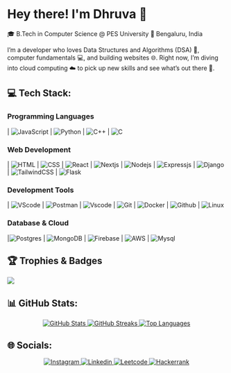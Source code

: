 # Hey there! I'm Dhruva 👋

🎓 B.Tech in Computer Science @ PES University 📍 Bengaluru, India

I’m a developer who loves Data Structures and Algorithms (DSA) 🧩, computer fundamentals 💻, and building websites 🌐. Right now, I’m diving into cloud computing ☁️ to pick up new skills and see what’s out there 🚀.


## 💻 Tech Stack: 

### Programming Languages
| ![JavaScript](https://skillicons.dev/icons?i=javascript&theme=dark) | ![Python](https://skillicons.dev/icons?i=python&theme=dark) | ![C++](https://skillicons.dev/icons?i=cpp&theme=dark) | ![C](https://skillicons.dev/icons?i=c&theme=dark) 

### Web Development
| ![HTML](https://skillicons.dev/icons?i=html&theme=dark) | ![CSS](https://skillicons.dev/icons?i=css&theme=dark) | ![React](https://skillicons.dev/icons?i=react&theme=dark) | ![Nextjs](https://skillicons.dev/icons?i=nextjs&theme=dark) | ![Nodejs](https://skillicons.dev/icons?i=nodejs&theme=dark) | ![Expressjs](https://skillicons.dev/icons?i=express&theme=dark) | ![Django](https://skillicons.dev/icons?i=django&theme=dark) | ![TailwindCSS](https://skillicons.dev/icons?i=tailwindcss&theme=dark) |  ![Flask](https://skillicons.dev/icons?i=flask&theme=dark) 

### Development Tools
| ![VScode](https://skillicons.dev/icons?i=vscode&theme=dark) | ![Postman](https://skillicons.dev/icons?i=postman&theme=dark) | ![Vscode](https://skillicons.dev/icons?i=visualstudio&theme=dark) | ![Git](https://skillicons.dev/icons?i=git&theme=dark)  | ![Docker](https://skillicons.dev/icons?i=docker&theme=dark) | ![Github](https://skillicons.dev/icons?i=github&theme=dark) | ![Linux](https://skillicons.dev/icons?i=linux&theme=dark) 


### Database & Cloud
|![Postgres](https://skillicons.dev/icons?i=postgresql&theme=dark) | ![MongoDB](https://skillicons.dev/icons?i=mongodb&theme=dark) | ![Firebase](https://skillicons.dev/icons?i=firebase&theme=dark) | ![AWS](https://skillicons.dev/icons?i=aws&theme=dark) | ![Mysql](https://skillicons.dev/icons?i=mysql&theme=dark)


## 🏆 Trophies & Badges
![](https://github-profile-trophy.vercel.app/?username=dhruvasnayak&theme=radical&no-frame=false&no-bg=false&margin-w=4)


## 📊 GitHub Stats:
<p align="center" style="text-decoration: none !important;color:none;">
 <a href="https://github-readme-stats.vercel.app/api?username=dhruvasnayak&theme=dark&hide_border=false&include_all_commits=true&count_private=true">
    <img src="https://github-readme-stats.vercel.app/api?username=dhruvasnayak&theme=dark&hide_border=false&include_all_commits=true&count_private=true" alt="GitHub Stats" />
 </a>
 <a href="https://github-readme-streak-stats.herokuapp.com/?user=dhruvasnayak&theme=dark&hide_border=false">
    <img src="https://github-readme-streak-stats.herokuapp.com/?user=dhruvasnayak&theme=dark&hide_border=false" alt="GitHub Streaks" />
 </a>
 <a href="https://github-readme-stats.vercel.app/api/top-langs/?username=dhruvasnayak&theme=dark&hide_border=false&include_all_commits=true&count_private=true&layout=compact">
    <img src="https://github-readme-stats.vercel.app/api/top-langs/?username=dhruvasnayak&theme=dark&hide_border=false&include_all_commits=true&count_private=false&layout=compact" alt="Top Languages" />
 </a>
</p>


## 🌐 Socials:
<p align="center" style="text-decoration: none !important;color:none;">
<a href="https://instagram.com/dhruv19o5">
<img src="https://img.shields.io/badge/Instagram-E4405F?style=for-the-badge&logo=instagram&logoColor=white" alt="Instagram" />
</a>
<a href="https://www.linkedin.com/in/dhruva-nayak-93904a254/">
<img src="https://img.shields.io/badge/LinkedIn-0077B5?style=for-the-badge&logo=linkedin&logoColor=white" alt="Linkedin" />
</a>
<a href="https://leetcode.com/u/dhruva_s_nayak/">
<img src="https://img.shields.io/badge/-LeetCode-FFA116?style=for-the-badge&logo=LeetCode&logoColor=black" alt="Leetcode" />
</a>
<a href="https://www.hackerrank.com/profile/dhruvanayak1905">
<img src="https://img.shields.io/badge/-Hackerrank-2EC866?style=for-the-badge&logo=HackerRank&logoColor=black" alt="Hackerrank" />
</a>
</p>

